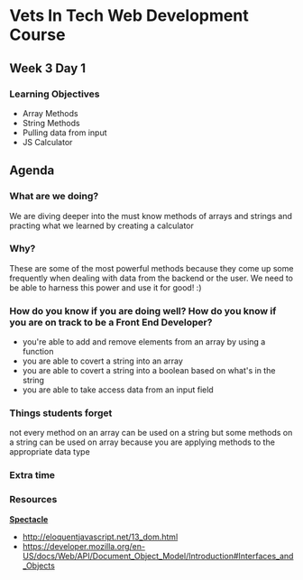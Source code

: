 # Vets In Tech Web Development Course

## Week 3 Day 1


### Learning Objectives
- Array Methods
- String Methods
- Pulling data from input
- JS Calculator

## Agenda


### What are we doing?
We are diving deeper into the must know methods of arrays and strings and practing
what we learned by creating a calculator


### Why?
These are some of the most powerful methods because they come up some frequently
when dealing with data from the backend or the user. We need to be able to harness
this power and use it for good! :) 


### How do you know if you are doing well? How do you know if you are on track to be a Front End Developer?
- you're able to add and remove elements from an array by using a function
- you are able to covert a string into an array
- you are able to covert a string into a boolean based on what's in the string
- you are able to take access data from an input field


### Things students forget
not every method on an array can be used on a string
but some methods on a string can be used on array
because you are applying methods to the appropriate data type

### Extra time


### Resources
**[Spectacle](https://www.spectacleapp.com/)**  <br>
- http://eloquentjavascript.net/13_dom.html
- https://developer.mozilla.org/en-US/docs/Web/API/Document_Object_Model/Introduction#Interfaces_and_Objects

